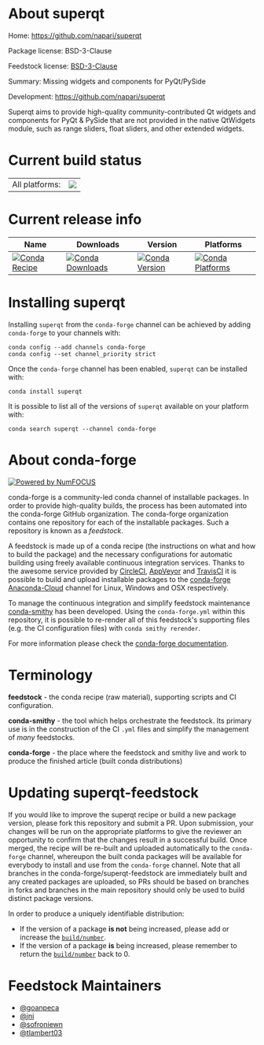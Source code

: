 About superqt
=============

Home: https://github.com/napari/superqt

Package license: BSD-3-Clause

Feedstock license: [BSD-3-Clause](https://github.com/conda-forge/superqt-feedstock/blob/master/LICENSE.txt)

Summary: Missing widgets and components for PyQt/PySide

Development: https://github.com/napari/superqt

Superqt aims to provide high-quality community-contributed Qt widgets
and components for PyQt & PySide that are not provided in the native
QtWidgets module, such as range sliders, float sliders, and other
extended widgets.


Current build status
====================


<table><tr><td>All platforms:</td>
    <td>
      <a href="https://dev.azure.com/conda-forge/feedstock-builds/_build/latest?definitionId=13278&branchName=master">
        <img src="https://dev.azure.com/conda-forge/feedstock-builds/_apis/build/status/superqt-feedstock?branchName=master">
      </a>
    </td>
  </tr>
</table>

Current release info
====================

| Name | Downloads | Version | Platforms |
| --- | --- | --- | --- |
| [![Conda Recipe](https://img.shields.io/badge/recipe-superqt-green.svg)](https://anaconda.org/conda-forge/superqt) | [![Conda Downloads](https://img.shields.io/conda/dn/conda-forge/superqt.svg)](https://anaconda.org/conda-forge/superqt) | [![Conda Version](https://img.shields.io/conda/vn/conda-forge/superqt.svg)](https://anaconda.org/conda-forge/superqt) | [![Conda Platforms](https://img.shields.io/conda/pn/conda-forge/superqt.svg)](https://anaconda.org/conda-forge/superqt) |

Installing superqt
==================

Installing `superqt` from the `conda-forge` channel can be achieved by adding `conda-forge` to your channels with:

```
conda config --add channels conda-forge
conda config --set channel_priority strict
```

Once the `conda-forge` channel has been enabled, `superqt` can be installed with:

```
conda install superqt
```

It is possible to list all of the versions of `superqt` available on your platform with:

```
conda search superqt --channel conda-forge
```


About conda-forge
=================

[![Powered by NumFOCUS](https://img.shields.io/badge/powered%20by-NumFOCUS-orange.svg?style=flat&colorA=E1523D&colorB=007D8A)](http://numfocus.org)

conda-forge is a community-led conda channel of installable packages.
In order to provide high-quality builds, the process has been automated into the
conda-forge GitHub organization. The conda-forge organization contains one repository
for each of the installable packages. Such a repository is known as a *feedstock*.

A feedstock is made up of a conda recipe (the instructions on what and how to build
the package) and the necessary configurations for automatic building using freely
available continuous integration services. Thanks to the awesome service provided by
[CircleCI](https://circleci.com/), [AppVeyor](https://www.appveyor.com/)
and [TravisCI](https://travis-ci.com/) it is possible to build and upload installable
packages to the [conda-forge](https://anaconda.org/conda-forge)
[Anaconda-Cloud](https://anaconda.org/) channel for Linux, Windows and OSX respectively.

To manage the continuous integration and simplify feedstock maintenance
[conda-smithy](https://github.com/conda-forge/conda-smithy) has been developed.
Using the ``conda-forge.yml`` within this repository, it is possible to re-render all of
this feedstock's supporting files (e.g. the CI configuration files) with ``conda smithy rerender``.

For more information please check the [conda-forge documentation](https://conda-forge.org/docs/).

Terminology
===========

**feedstock** - the conda recipe (raw material), supporting scripts and CI configuration.

**conda-smithy** - the tool which helps orchestrate the feedstock.
                   Its primary use is in the construction of the CI ``.yml`` files
                   and simplify the management of *many* feedstocks.

**conda-forge** - the place where the feedstock and smithy live and work to
                  produce the finished article (built conda distributions)


Updating superqt-feedstock
==========================

If you would like to improve the superqt recipe or build a new
package version, please fork this repository and submit a PR. Upon submission,
your changes will be run on the appropriate platforms to give the reviewer an
opportunity to confirm that the changes result in a successful build. Once
merged, the recipe will be re-built and uploaded automatically to the
`conda-forge` channel, whereupon the built conda packages will be available for
everybody to install and use from the `conda-forge` channel.
Note that all branches in the conda-forge/superqt-feedstock are
immediately built and any created packages are uploaded, so PRs should be based
on branches in forks and branches in the main repository should only be used to
build distinct package versions.

In order to produce a uniquely identifiable distribution:
 * If the version of a package **is not** being increased, please add or increase
   the [``build/number``](https://docs.conda.io/projects/conda-build/en/latest/resources/define-metadata.html#build-number-and-string).
 * If the version of a package **is** being increased, please remember to return
   the [``build/number``](https://docs.conda.io/projects/conda-build/en/latest/resources/define-metadata.html#build-number-and-string)
   back to 0.

Feedstock Maintainers
=====================

* [@goanpeca](https://github.com/goanpeca/)
* [@jni](https://github.com/jni/)
* [@sofroniewn](https://github.com/sofroniewn/)
* [@tlambert03](https://github.com/tlambert03/)

